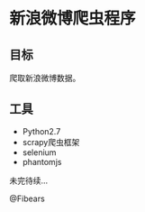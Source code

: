 # 新浪微博爬虫程序

## 目标

爬取新浪微博数据。

## 工具
- Python2.7
- scrapy爬虫框架
- selenium
- phantomjs

未完待续...

@Fibears